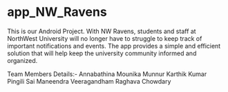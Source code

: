 # app_NW_Ravens
This is our Android Project.
With NW Ravens, students and staff at NorthWest University will no longer have to struggle to keep track of important notifications and events. The app provides a simple and efficient solution that will help keep the university community informed and organized.

Team Members Details:-
Annabathina Mounika
Munnur Karthik Kumar
Pingili Sai Maneendra
Veeragandham Raghava Chowdary

